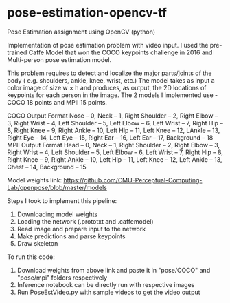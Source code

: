 # pose-estimation-opencv-tf
Pose Estimation assignment using OpenCV (python)

Implementation of pose estimation problem with video input. I used the pre-trained Caffe Model that won the COCO keypoints challenge in 2016 and Multi-person pose estimation model.

This problem requires to detect and localize the major parts/joints of the body ( e.g. shoulders, ankle, knee, wrist, etc.)
The model takes as input a color image of size w × h and produces, as output, the 2D locations of keypoints for each person in the image. The 2 models I implemented use - COCO 18 points and MPII 15 points.

COCO Output Format Nose – 0, Neck – 1, Right Shoulder – 2, Right Elbow – 3, Right Wrist – 4, Left Shoulder – 5, Left Elbow – 6, Left Wrist – 7, Right Hip – 8, Right Knee – 9, Right Ankle – 10, Left Hip – 11, Left Knee – 12, LAnkle – 13, Right Eye – 14, Left Eye – 15, Right Ear – 16, Left Ear – 17, Background – 18 
MPII Output Format Head – 0, Neck – 1, Right Shoulder – 2, Right Elbow – 3, Right Wrist – 4, Left Shoulder – 5, Left Elbow – 6, Left Wrist – 7, Right Hip – 8, Right Knee – 9, Right Ankle – 10, Left Hip – 11, Left Knee – 12, Left Ankle – 13, Chest – 14, Background – 15

Model weights link: https://github.com/CMU-Perceptual-Computing-Lab/openpose/blob/master/models

Steps I took to implement this pipeline:
1. Downloading model weights
2. Loading the network (.prototxt and .caffemodel)
3. Read image and prepare input to the network
4. Make predictions and parse keypoints
5. Draw skeleton

To run this code:
1. Download weights from above link and paste it in "pose/COCO" and "pose/mpi" folders respectively 
2. Inference notebook can be directly run with respective images
3. Run PoseEstVideo.py with sample videos to get the video output
